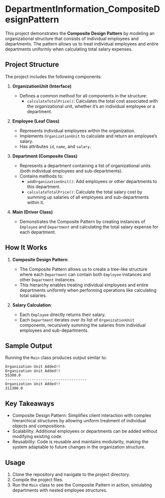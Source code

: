# DepartmentInformation_CompositeDesignPattern

This project demonstrates the **Composite Design Pattern** by modeling an organizational structure that consists of individual employees and departments. The pattern allows us to treat individual employees and entire departments uniformly when calculating total salary expenses.

## Project Structure

The project includes the following components:

1. **OrganizationUnit (Interface)**
   - Defines a common method for all components in the structure:
     - `calculateTotalPrice()`: Calculates the total cost associated with the organizational unit, whether it’s an individual employee or a department.

2. **Employee (Leaf Class)**
   - Represents individual employees within the organization.
   - Implements `OrganizationUnit` to calculate and return an employee’s salary.
   - Has attributes `id`, `name`, and `salary`.

3. **Department (Composite Class)**
   - Represents a department containing a list of organizational units (both individual employees and sub-departments).
   - Contains methods to:
     - `addOrganizationUnit()`: Add employees or other departments to this department.
     - `calculateTotalPrice()`: Calculate the total salary cost by summing up salaries of all employees and sub-departments within it.

4. **Main (Driver Class)**
   - Demonstrates the Composite Pattern by creating instances of `Employee` and `Department` and calculating the total salary expense for each department.

## How It Works

1. **Composite Design Pattern**:
   - The Composite Pattern allows us to create a tree-like structure where each `Department` can contain both `Employee` instances and other `Department` instances.
   - This hierarchy enables treating individual employees and entire departments uniformly when performing operations like calculating total salaries.

2. **Salary Calculation**:
   - Each `Employee` directly returns their salary.
   - Each `Department` iterates over its list of `OrganizationUnit` components, recursively summing the salaries from individual employees and sub-departments.

## Sample Output

Running the `Main` class produces output similar to:

```plaintext
Organization Unit Added!!
Organization Unit Added!!
55300.0
-------------------------------------
Organization Unit Added!!
311300.0
```


## Key Takeaways
- Composite Design Pattern: Simplifies client interaction with complex hierarchical structures by allowing uniform treatment of individual objects and compositions.
- Scalability: Additional employees or departments can be added without modifying existing code.
- Reusability: Code is reusable and maintains modularity, making the system adaptable to future changes in the organization structure.

  
## Usage
1. Clone the repository and navigate to the project directory.
2. Compile the project files.
3. Run the `Main` class to see the Composite Pattern in action, simulating departments with nested employee structures.
